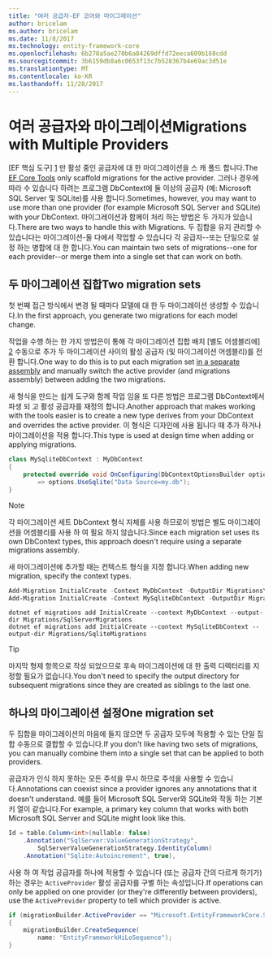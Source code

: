 ```yaml
---
title: "여러 공급자-EF 코어와 마이그레이션"
author: bricelam
ms.author: bricelam
ms.date: 11/8/2017
ms.technology: entity-framework-core
ms.openlocfilehash: 6b278a5ae270b6a84269dffd72eeca609b168cdd
ms.sourcegitcommit: 3b6159db8a6c0653f13c7b528367b4e69ac3d51e
ms.translationtype: MT
ms.contentlocale: ko-KR
ms.lasthandoff: 11/28/2017
---
```

<a name="migrations-with-multiple-providers"></a><span data-ttu-id="fb415-102">여러 공급자와 마이그레이션</span><span class="sxs-lookup"><span data-stu-id="fb415-102">Migrations with Multiple Providers</span></span>
==================================
<span data-ttu-id="fb415-103">[EF 핵심 도구] [ 1] 만 활성 중인 공급자에 대 한 마이그레이션을 스 캐 폴드 합니다.</span><span class="sxs-lookup"><span data-stu-id="fb415-103">The [EF Core Tools][1] only scaffold migrations for the active provider.</span></span> <span data-ttu-id="fb415-104">그러나 경우에 따라 수 있습니다 하려는 프로그램 DbContext에 둘 이상의 공급자 (예: Microsoft SQL Server 및 SQLite)를 사용 합니다.</span><span class="sxs-lookup"><span data-stu-id="fb415-104">Sometimes, however, you may want to use more than one provider (for example Microsoft SQL Server and SQLite) with your DbContext.</span></span> <span data-ttu-id="fb415-105">마이그레이션과 함께이 처리 하는 방법은 두 가지가 있습니다.</span><span class="sxs-lookup"><span data-stu-id="fb415-105">There are two ways to handle this with Migrations.</span></span> <span data-ttu-id="fb415-106">두 집합을 유지 관리할 수 있습니다는 마이그레이션-둘 다에서 작업할 수 있습니다 각 공급자--또는 단일으로 설정 하는 병합에 대 한 합니다.</span><span class="sxs-lookup"><span data-stu-id="fb415-106">You can maintain two sets of migrations--one for each provider--or merge them into a single set that can work on both.</span></span>

<a name="two-migration-sets"></a><span data-ttu-id="fb415-107">두 마이그레이션 집합</span><span class="sxs-lookup"><span data-stu-id="fb415-107">Two migration sets</span></span>
------------------
<span data-ttu-id="fb415-108">첫 번째 접근 방식에서 변경 될 때마다 모델에 대 한 두 마이그레이션 생성할 수 있습니다.</span><span class="sxs-lookup"><span data-stu-id="fb415-108">In the first approach, you generate two migrations for each model change.</span></span>

<span data-ttu-id="fb415-109">작업을 수행 하는 한 가지 방법은이 통해 각 마이그레이션 집합 배치 [별도 어셈블리에] [ 2] 수동으로 추가 두 마이그레이션 사이의 활성 공급자 (및 마이그레이션 어셈블리)를 전환 합니다.</span><span class="sxs-lookup"><span data-stu-id="fb415-109">One way to do this is to put each migration set [in a separate assembly][2] and manually switch the active provider (and migrations assembly) between adding the two migrations.</span></span>

<span data-ttu-id="fb415-110">새 형식을 만드는 쉽게 도구와 함께 작업 임을 또 다른 방법은 프로그램 DbContext에서 파생 되 고 활성 공급자를 재정의 합니다.</span><span class="sxs-lookup"><span data-stu-id="fb415-110">Another approach that makes working with the tools easier is to create a new type derives from your DbContext and overrides the active provider.</span></span> <span data-ttu-id="fb415-111">이 형식은 디자인에 사용 됩니다 때 추가 하거나 마이그레이션을 적용 합니다.</span><span class="sxs-lookup"><span data-stu-id="fb415-111">This type is used at design time when adding or applying migrations.</span></span>

``` csharp
class MySqliteDbContext : MyDbContext
{
    protected override void OnConfiguring(DbContextOptionsBuilder options)
        => options.UseSqlite("Data Source=my.db");
}
```

> [!NOTE]
> <span data-ttu-id="fb415-112">각 마이그레이션 세트 DbContext 형식 자체를 사용 하므로이 방법은 별도 마이그레이션을 어셈블리를 사용 하 여 필요 하지 않습니다.</span><span class="sxs-lookup"><span data-stu-id="fb415-112">Since each migration set uses its own DbContext types, this approach doesn't require using a separate migrations assembly.</span></span>

<span data-ttu-id="fb415-113">새 마이그레이션에 추가할 때는 컨텍스트 형식을 지정 합니다.</span><span class="sxs-lookup"><span data-stu-id="fb415-113">When adding new migration, specify the context types.</span></span>

``` powershell
Add-Migration InitialCreate -Context MyDbContext -OutputDir Migrations\SqlServerMigrations
Add-Migration InitialCreate -Context MySqliteDbContext -OutputDir Migrations\SqliteMigrations
```
``` Console
dotnet ef migrations add InitialCreate --context MyDbContext --output-dir Migrations/SqlServerMigrations
dotnet ef migrations add InitialCreate --context MySqliteDbContext --output-dir Migrations/SqliteMigrations
```

> [!TIP]
> <span data-ttu-id="fb415-114">마지막 형제 항목으로 작성 되었으므로 후속 마이그레이션에 대 한 출력 디렉터리를 지정할 필요가 없습니다.</span><span class="sxs-lookup"><span data-stu-id="fb415-114">You don't need to specify the output directory for subsequent migrations since they are created as siblings to the last one.</span></span>

<a name="one-migration-set"></a><span data-ttu-id="fb415-115">하나의 마이그레이션 설정</span><span class="sxs-lookup"><span data-stu-id="fb415-115">One migration set</span></span>
-----------------
<span data-ttu-id="fb415-116">두 집합을 마이그레이션의 마음에 들지 않으면 두 공급자 모두에 적용할 수 있는 단일 집합 수동으로 결합할 수 있습니다.</span><span class="sxs-lookup"><span data-stu-id="fb415-116">If you don't like having two sets of migrations, you can manually combine them into a single set that can be applied to both providers.</span></span>

<span data-ttu-id="fb415-117">공급자가 인식 하지 못하는 모든 주석을 무시 하므로 주석을 사용할 수 있습니다.</span><span class="sxs-lookup"><span data-stu-id="fb415-117">Annotations can coexist since a provider ignores any annotations that it doesn't understand.</span></span> <span data-ttu-id="fb415-118">예를 들어 Microsoft SQL Server와 SQLite와 작동 하는 기본 키 열이 같습니다.</span><span class="sxs-lookup"><span data-stu-id="fb415-118">For example, a primary key column that works with both Microsoft SQL Server and SQLite might look like this.</span></span>

``` csharp
Id = table.Column<int>(nullable: false)
    .Annotation("SqlServer:ValueGenerationStrategy",
        SqlServerValueGenerationStrategy.IdentityColumn)
    .Annotation("Sqlite:Autoincrement", true),
```

<span data-ttu-id="fb415-119">사용 하 여 작업 공급자를 하나에 적용할 수 있습니다 (또는 공급자 간의 다르게 하기가) 하는 경우는 `ActiveProvider` 활성 공급자를 구별 하는 속성입니다.</span><span class="sxs-lookup"><span data-stu-id="fb415-119">If operations can only be applied on one provider (or they're differently between providers), use the `ActiveProvider` property to tell which provider is active.</span></span>

``` csharp
if (migrationBuilder.ActiveProvider == "Microsoft.EntityFrameworkCore.SqlServer")
{
    migrationBuilder.CreateSequence(
        name: "EntityFrameworkHiLoSequence");
}
```


  [1]: ../../miscellaneous/cli/index.md
  [2]: projects.md
